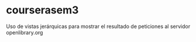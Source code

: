 # courserasem3
Uso de vistas jerárquicas para mostrar el resultado de peticiones al servidor openlibrary.org
